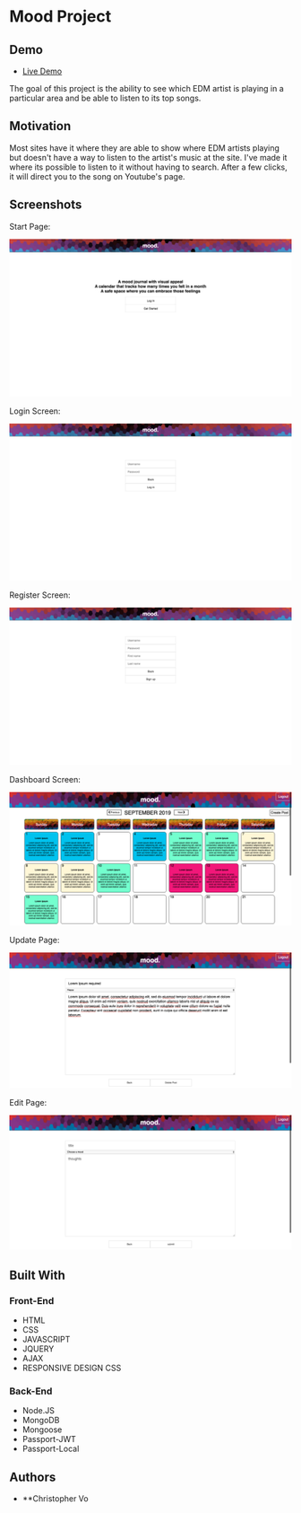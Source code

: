 # Mood Project

## Demo

- [Live Demo](https://infinite-island-27570.herokuapp.com/)

The goal of this project is the ability to see which EDM artist is playing in a particular area
and be able to listen to its top songs.

## Motivation

Most sites have it where they are able to show where EDM artists playing but doesn't have a way to listen 
to the artist's music at the site. I've made it where its possible to listen to it without having to search. 
After a few clicks, it will direct you to the song on Youtube's page.

## Screenshots

Start Page:

![start-page](screenshots/starter-page.png)

Login Screen:

![login screen](screenshots/login.png)

Register Screen:

![register](screenshots/register.png)

Dashboard Screen:

![dashboard](screenshots/dashboard.png)

Update Page:

![update](screenshots/update.png)

Edit Page:

![edit](screenshots/edit.png)

## Built With

### Front-End
* HTML
* CSS
* JAVASCRIPT
* JQUERY
* AJAX
* RESPONSIVE DESIGN CSS

### Back-End
* Node.JS
* MongoDB
* Mongoose
* Passport-JWT
* Passport-Local

## Authors

* **Christopher Vo

